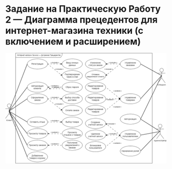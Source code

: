 # Задание на Практическую Работу 2 — Диаграмма прецедентов для интернет-магазина техники (с включением и расширением)

![image info](use_case.png)
